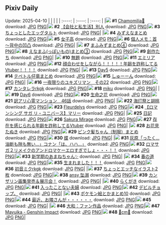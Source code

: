 ## Pixiv Daily
Update: 2025-04-10
|      |      |      |
| :----: | :----: | :----: |
|![](https://pixiv.microyu.workers.dev/c/240x480/img-master/img/2025/04/08/14/32/54/129087901_p0_master1200.jpg) **#1** [Chamomilia🌼](https://www.pixiv.net/artworks/129087901) download: [JPG](https://pixiv.microyu.workers.dev/img-original/img/2025/04/08/14/32/54/129087901_p0.jpg) [PNG](https://pixiv.microyu.workers.dev/img-original/img/2025/04/08/14/32/54/129087901_p0.png)|![](https://pixiv.microyu.workers.dev/c/240x480/img-master/img/2025/04/08/12/00/15/129085122_p0_master1200.jpg) **#2** [【会社と私生活】別人](https://www.pixiv.net/artworks/129085122) download: [JPG](https://pixiv.microyu.workers.dev/img-original/img/2025/04/08/12/00/15/129085122_p0.jpg) [PNG](https://pixiv.microyu.workers.dev/img-original/img/2025/04/08/12/00/15/129085122_p0.png)|![](https://pixiv.microyu.workers.dev/c/240x480/img-master/img/2025/04/08/07/30/01/129081178_p0_master1200.jpg) **#3** [ちょっとしたエッグタルト](https://www.pixiv.net/artworks/129081178) download: [JPG](https://pixiv.microyu.workers.dev/img-original/img/2025/04/08/07/30/01/129081178_p0.jpg) [PNG](https://pixiv.microyu.workers.dev/img-original/img/2025/04/08/07/30/01/129081178_p0.png)|
|![](https://pixiv.microyu.workers.dev/c/240x480/img-master/img/2025/04/08/23/47/53/129104622_p0_master1200.jpg) **#4** [みずえなまとめ](https://www.pixiv.net/artworks/129104622) download: [JPG](https://pixiv.microyu.workers.dev/img-original/img/2025/04/08/23/47/53/129104622_p0.jpg) [PNG](https://pixiv.microyu.workers.dev/img-original/img/2025/04/08/23/47/53/129104622_p0.png)|![](https://pixiv.microyu.workers.dev/c/240x480/img-master/img/2025/04/08/20/51/00/129097546_p0_master1200.jpg) **#5** [女子高](https://www.pixiv.net/artworks/129097546) download: [JPG](https://pixiv.microyu.workers.dev/img-original/img/2025/04/08/20/51/00/129097546_p0.jpg) [PNG](https://pixiv.microyu.workers.dev/img-original/img/2025/04/08/20/51/00/129097546_p0.png)|![](https://pixiv.microyu.workers.dev/c/240x480/img-master/img/2025/04/08/06/00/07/129079885_p0_master1200.jpg) **#6** [個人メモ：首～背中の凹凸](https://www.pixiv.net/artworks/129079885) download: [JPG](https://pixiv.microyu.workers.dev/img-original/img/2025/04/08/06/00/07/129079885_p0.jpg) [PNG](https://pixiv.microyu.workers.dev/img-original/img/2025/04/08/06/00/07/129079885_p0.png)|
|![](https://pixiv.microyu.workers.dev/c/240x480/img-master/img/2025/04/08/23/12/15/129103313_p0_master1200.jpg) **#7** [まふみずまとめ④](https://www.pixiv.net/artworks/129103313) download: [JPG](https://pixiv.microyu.workers.dev/img-original/img/2025/04/08/23/12/15/129103313_p0.jpg) [PNG](https://pixiv.microyu.workers.dev/img-original/img/2025/04/08/23/12/15/129103313_p0.png)|![](https://pixiv.microyu.workers.dev/c/240x480/img-master/img/2025/04/08/23/21/58/129103706_p0_master1200.jpg) **#8** [えなまふ(っぽいもの)まとめ③](https://www.pixiv.net/artworks/129103706) download: [JPG](https://pixiv.microyu.workers.dev/img-original/img/2025/04/08/23/21/58/129103706_p0.jpg) [PNG](https://pixiv.microyu.workers.dev/img-original/img/2025/04/08/23/21/58/129103706_p0.png)|![](https://pixiv.microyu.workers.dev/c/240x480/img-master/img/2025/04/09/18/42/56/129126076_p0_master1200.jpg) **#9** [創作たち](https://www.pixiv.net/artworks/129126076) download: [JPG](https://pixiv.microyu.workers.dev/img-original/img/2025/04/09/18/42/56/129126076_p0.jpg) [PNG](https://pixiv.microyu.workers.dev/img-original/img/2025/04/09/18/42/56/129126076_p0.png)|
|![](https://pixiv.microyu.workers.dev/c/240x480/img-master/img/2025/04/08/19/56/52/129095127_p0_master1200.jpg) **#10** [無題](https://www.pixiv.net/artworks/129095127) download: [JPG](https://pixiv.microyu.workers.dev/img-original/img/2025/04/08/19/56/52/129095127_p0.jpg) [PNG](https://pixiv.microyu.workers.dev/img-original/img/2025/04/08/19/56/52/129095127_p0.png)|![](https://pixiv.microyu.workers.dev/c/240x480/img-master/img/2025/04/09/02/00/12/129109131_p0_master1200.jpg) **#11** [エミリア](https://www.pixiv.net/artworks/129109131) download: [JPG](https://pixiv.microyu.workers.dev/img-original/img/2025/04/09/02/00/12/129109131_p0.jpg) [PNG](https://pixiv.microyu.workers.dev/img-original/img/2025/04/09/02/00/12/129109131_p0.png)|![](https://pixiv.microyu.workers.dev/c/240x480/img-master/img/2025/04/08/21/03/27/129098151_p0_master1200.jpg) **#12** [顔合わせをしながら！！！！！年齢を詐称してるVtuber！！！！](https://www.pixiv.net/artworks/129098151) download: [JPG](https://pixiv.microyu.workers.dev/img-original/img/2025/04/08/21/03/27/129098151_p0.jpg) [PNG](https://pixiv.microyu.workers.dev/img-original/img/2025/04/08/21/03/27/129098151_p0.png)|
|![](https://pixiv.microyu.workers.dev/c/240x480/img-master/img/2025/04/08/00/48/37/129074670_p0_master1200.jpg) **#13** [Day5](https://www.pixiv.net/artworks/129074670) download: [JPG](https://pixiv.microyu.workers.dev/img-original/img/2025/04/08/00/48/37/129074670_p0.jpg) [PNG](https://pixiv.microyu.workers.dev/img-original/img/2025/04/08/00/48/37/129074670_p0.png)|![](https://pixiv.microyu.workers.dev/c/240x480/img-master/img/2025/04/08/22/37/37/129101940_p0_master1200.jpg) **#14** [テペトル仔竜まとめ](https://www.pixiv.net/artworks/129101940) download: [JPG](https://pixiv.microyu.workers.dev/img-original/img/2025/04/08/22/37/37/129101940_p0.jpg) [PNG](https://pixiv.microyu.workers.dev/img-original/img/2025/04/08/22/37/37/129101940_p0.png)|![](https://pixiv.microyu.workers.dev/c/240x480/img-master/img/2025/04/09/12/10/16/129118136_p0_master1200.jpg) **#15** [しゅーーん](https://www.pixiv.net/artworks/129118136) download: [JPG](https://pixiv.microyu.workers.dev/img-original/img/2025/04/09/12/10/16/129118136_p0.jpg) [PNG](https://pixiv.microyu.workers.dev/img-original/img/2025/04/09/12/10/16/129118136_p0.png)|
|![](https://pixiv.microyu.workers.dev/c/240x480/img-master/img/2025/04/08/13/03/02/129086319_p0_master1200.jpg) **#16** [一夜限りのユキズリマン　その22](https://www.pixiv.net/artworks/129086319) download: [JPG](https://pixiv.microyu.workers.dev/img-original/img/2025/04/08/13/03/02/129086319_p0.jpg) [PNG](https://pixiv.microyu.workers.dev/img-original/img/2025/04/08/13/03/02/129086319_p0.png)|![](https://pixiv.microyu.workers.dev/c/240x480/img-master/img/2025/04/08/00/00/16/129072594_p0_master1200.jpg) **#17** [カンタレラrkgk](https://www.pixiv.net/artworks/129072594) download: [JPG](https://pixiv.microyu.workers.dev/img-original/img/2025/04/08/00/00/16/129072594_p0.jpg) [PNG](https://pixiv.microyu.workers.dev/img-original/img/2025/04/08/00/00/16/129072594_p0.png)|![](https://pixiv.microyu.workers.dev/c/240x480/img-master/img/2025/04/08/12/00/02/129085040_p0_master1200.jpg) **#18** [miku](https://www.pixiv.net/artworks/129085040) download: [JPG](https://pixiv.microyu.workers.dev/img-original/img/2025/04/08/12/00/02/129085040_p0.jpg) [PNG](https://pixiv.microyu.workers.dev/img-original/img/2025/04/08/12/00/02/129085040_p0.png)|
|![](https://pixiv.microyu.workers.dev/c/240x480/img-master/img/2025/04/09/00/34/10/129106697_p0_master1200.jpg) **#19** [Day6](https://www.pixiv.net/artworks/129106697) download: [JPG](https://pixiv.microyu.workers.dev/img-original/img/2025/04/09/00/34/10/129106697_p0.jpg) [PNG](https://pixiv.microyu.workers.dev/img-original/img/2025/04/09/00/34/10/129106697_p0.png)|![](https://pixiv.microyu.workers.dev/c/240x480/img-master/img/2025/04/09/10/34/41/129116546_p0_master1200.jpg) **#20** [生命之花](https://www.pixiv.net/artworks/129116546) download: [JPG](https://pixiv.microyu.workers.dev/img-original/img/2025/04/09/10/34/41/129116546_p0.jpg) [PNG](https://pixiv.microyu.workers.dev/img-original/img/2025/04/09/10/34/41/129116546_p0.png)|![](https://pixiv.microyu.workers.dev/c/240x480/img-master/img/2025/04/08/12/14/23/129085394_p0_master1200.jpg) **#21** [訳アリ心霊マンション　46話](https://www.pixiv.net/artworks/129085394) download: [JPG](https://pixiv.microyu.workers.dev/img-original/img/2025/04/08/12/14/23/129085394_p0.jpg) [PNG](https://pixiv.microyu.workers.dev/img-original/img/2025/04/08/12/14/23/129085394_p0.png)|
|![](https://pixiv.microyu.workers.dev/c/240x480/img-master/img/2025/04/08/22/57/41/129102716_p0_master1200.jpg) **#22** [海灯祭と胡桃](https://www.pixiv.net/artworks/129102716) download: [JPG](https://pixiv.microyu.workers.dev/img-original/img/2025/04/08/22/57/41/129102716_p0.jpg) [PNG](https://pixiv.microyu.workers.dev/img-original/img/2025/04/08/22/57/41/129102716_p0.png)|![](https://pixiv.microyu.workers.dev/c/240x480/img-master/img/2025/04/08/08/12/30/129081830_p0_master1200.jpg) **#23** [Fleurdelys](https://www.pixiv.net/artworks/129081830) download: [JPG](https://pixiv.microyu.workers.dev/img-original/img/2025/04/08/08/12/30/129081830_p0.jpg) [PNG](https://pixiv.microyu.workers.dev/img-original/img/2025/04/08/08/12/30/129081830_p0.png)|![](https://pixiv.microyu.workers.dev/c/240x480/img-master/img/2025/04/08/00/00/11/129072558_p0_master1200.jpg) **#24** [【ロマンシング サガ リ・ユニバース】マリー](https://www.pixiv.net/artworks/129072558) download: [JPG](https://pixiv.microyu.workers.dev/img-original/img/2025/04/08/00/00/11/129072558_p0.jpg) [PNG](https://pixiv.microyu.workers.dev/img-original/img/2025/04/08/00/00/11/129072558_p0.png)|
|![](https://pixiv.microyu.workers.dev/c/240x480/img-master/img/2025/04/08/22/01/12/129100530_p0_master1200.jpg) **#25** [日記](https://www.pixiv.net/artworks/129100530) download: [JPG](https://pixiv.microyu.workers.dev/img-original/img/2025/04/08/22/01/12/129100530_p0.jpg) [PNG](https://pixiv.microyu.workers.dev/img-original/img/2025/04/08/22/01/12/129100530_p0.png)|![](https://pixiv.microyu.workers.dev/c/240x480/img-master/img/2025/04/09/16/26/15/129122683_p0_master1200.jpg) **#26** [Sakura Mirage](https://www.pixiv.net/artworks/129122683) download: [JPG](https://pixiv.microyu.workers.dev/img-original/img/2025/04/09/16/26/15/129122683_p0.jpg) [PNG](https://pixiv.microyu.workers.dev/img-original/img/2025/04/09/16/26/15/129122683_p0.png)|![](https://pixiv.microyu.workers.dev/c/240x480/img-master/img/2025/04/09/21/09/43/129131172_p0_master1200.jpg) **#27** [存在を感じられる年齢を詐称してるVtuber](https://www.pixiv.net/artworks/129131172) download: [JPG](https://pixiv.microyu.workers.dev/img-original/img/2025/04/09/21/09/43/129131172_p0.jpg) [PNG](https://pixiv.microyu.workers.dev/img-original/img/2025/04/09/21/09/43/129131172_p0.png)|
|![](https://pixiv.microyu.workers.dev/c/240x480/img-master/img/2025/04/08/12/40/32/129085901_p0_master1200.jpg) **#28** [お花見たぬき](https://www.pixiv.net/artworks/129085901) download: [JPG](https://pixiv.microyu.workers.dev/img-original/img/2025/04/08/12/40/32/129085901_p0.jpg) [PNG](https://pixiv.microyu.workers.dev/img-original/img/2025/04/08/12/40/32/129085901_p0.png)|![](https://pixiv.microyu.workers.dev/c/240x480/img-master/img/2025/04/09/00/00/37/129105291_p0_master1200.jpg) **#29** [ピンク髪ちゃん（制服）まとめ](https://www.pixiv.net/artworks/129105291) download: [JPG](https://pixiv.microyu.workers.dev/img-original/img/2025/04/09/00/00/37/129105291_p0.jpg) [PNG](https://pixiv.microyu.workers.dev/img-original/img/2025/04/09/00/00/37/129105291_p0.png)|![](https://pixiv.microyu.workers.dev/c/240x480/img-master/img/2025/04/09/13/12/03/129119319_p0_master1200.jpg) **#30** [蝶](https://www.pixiv.net/artworks/129119319) download: [JPG](https://pixiv.microyu.workers.dev/img-original/img/2025/04/09/13/12/03/129119319_p0.jpg) [PNG](https://pixiv.microyu.workers.dev/img-original/img/2025/04/09/13/12/03/129119319_p0.png)|
|![](https://pixiv.microyu.workers.dev/c/240x480/img-master/img/2025/04/08/14/41/46/129088042_p0_master1200.jpg) **#31** [灰原「ったく…油断も隙も無い…」コナン「は、ハハ…」](https://www.pixiv.net/artworks/129088042) download: [JPG](https://pixiv.microyu.workers.dev/img-original/img/2025/04/08/14/41/46/129088042_p0.jpg) [PNG](https://pixiv.microyu.workers.dev/img-original/img/2025/04/08/14/41/46/129088042_p0.png)|![](https://pixiv.microyu.workers.dev/c/240x480/img-master/img/2025/04/08/18/53/10/129093598_p0_master1200.jpg) **#32** [ロマサガ２リメイクのアンドロマケーエロすぎでしょ・・・！！](https://www.pixiv.net/artworks/129093598) download: [JPG](https://pixiv.microyu.workers.dev/img-original/img/2025/04/08/18/53/10/129093598_p0.jpg) [PNG](https://pixiv.microyu.workers.dev/img-original/img/2025/04/08/18/53/10/129093598_p0.png)|![](https://pixiv.microyu.workers.dev/c/240x480/img-master/img/2025/04/08/05/59/12/129077366_p0_master1200.jpg) **#33** [新学期のあまねちゃん✨️](https://www.pixiv.net/artworks/129077366) download: [JPG](https://pixiv.microyu.workers.dev/img-original/img/2025/04/08/05/59/12/129077366_p0.jpg) [PNG](https://pixiv.microyu.workers.dev/img-original/img/2025/04/08/05/59/12/129077366_p0.png)|
|![](https://pixiv.microyu.workers.dev/c/240x480/img-master/img/2025/04/08/00/00/15/129072591_p0_master1200.jpg) **#34** [春の道](https://www.pixiv.net/artworks/129072591) download: [JPG](https://pixiv.microyu.workers.dev/img-original/img/2025/04/08/00/00/15/129072591_p0.jpg) [PNG](https://pixiv.microyu.workers.dev/img-original/img/2025/04/08/00/00/15/129072591_p0.png)|![](https://pixiv.microyu.workers.dev/c/240x480/img-master/img/2025/04/08/15/09/03/129088540_p0_master1200.jpg) **#35** [生まれました！！！](https://www.pixiv.net/artworks/129088540) download: [JPG](https://pixiv.microyu.workers.dev/img-original/img/2025/04/08/15/09/03/129088540_p0.jpg) [PNG](https://pixiv.microyu.workers.dev/img-original/img/2025/04/08/15/09/03/129088540_p0.png)|![](https://pixiv.microyu.workers.dev/c/240x480/img-master/img/2025/04/09/00/00/03/129105056_p0_master1200.jpg) **#36** [初音ミクrkgk](https://www.pixiv.net/artworks/129105056) download: [JPG](https://pixiv.microyu.workers.dev/img-original/img/2025/04/09/00/00/03/129105056_p0.jpg) [PNG](https://pixiv.microyu.workers.dev/img-original/img/2025/04/09/00/00/03/129105056_p0.png)|
|![](https://pixiv.microyu.workers.dev/c/240x480/img-master/img/2025/04/08/19/03/14/129094002_p0_master1200.jpg) **#37** [ちょっとエッチなイラスト2枚](https://www.pixiv.net/artworks/129094002) download: [JPG](https://pixiv.microyu.workers.dev/img-original/img/2025/04/08/19/03/14/129094002_p0.jpg) [PNG](https://pixiv.microyu.workers.dev/img-original/img/2025/04/08/19/03/14/129094002_p0.png)|![](https://pixiv.microyu.workers.dev/c/240x480/img-master/img/2025/04/08/17/12/23/129090736_p0_master1200.jpg) **#38** [ansy 坠溺](https://www.pixiv.net/artworks/129090736) download: [JPG](https://pixiv.microyu.workers.dev/img-original/img/2025/04/08/17/12/23/129090736_p0.jpg) [PNG](https://pixiv.microyu.workers.dev/img-original/img/2025/04/08/17/12/23/129090736_p0.png)|![](https://pixiv.microyu.workers.dev/c/240x480/img-master/img/2025/04/08/12/40/07/129085895_p0_master1200.jpg) **#39** [カンザリン画集発売＆展示会！](https://www.pixiv.net/artworks/129085895) download: [JPG](https://pixiv.microyu.workers.dev/img-original/img/2025/04/08/12/40/07/129085895_p0.jpg) [PNG](https://pixiv.microyu.workers.dev/img-original/img/2025/04/08/12/40/07/129085895_p0.png)|
|![](https://pixiv.microyu.workers.dev/c/240x480/img-master/img/2025/04/08/05/45/06/129079659_p0_master1200.jpg) **#40** [らくがき](https://www.pixiv.net/artworks/129079659) download: [JPG](https://pixiv.microyu.workers.dev/img-original/img/2025/04/08/05/45/06/129079659_p0.jpg) [PNG](https://pixiv.microyu.workers.dev/img-original/img/2025/04/08/05/45/06/129079659_p0.png)|![](https://pixiv.microyu.workers.dev/c/240x480/img-master/img/2025/04/08/00/02/40/129072953_p0_master1200.jpg) **#41** [入ったことない夫婦](https://www.pixiv.net/artworks/129072953) download: [JPG](https://pixiv.microyu.workers.dev/img-original/img/2025/04/08/00/02/40/129072953_p0.jpg) [PNG](https://pixiv.microyu.workers.dev/img-original/img/2025/04/08/00/02/40/129072953_p0.png)|![](https://pixiv.microyu.workers.dev/c/240x480/img-master/img/2025/04/09/02/02/41/129108893_p0_master1200.jpg) **#42** [デビルチョップ。](https://www.pixiv.net/artworks/129108893) download: [JPG](https://pixiv.microyu.workers.dev/img-original/img/2025/04/09/02/02/41/129108893_p0.jpg) [PNG](https://pixiv.microyu.workers.dev/img-original/img/2025/04/09/02/02/41/129108893_p0.png)|
|![](https://pixiv.microyu.workers.dev/c/240x480/img-master/img/2025/04/08/19/30/12/129094850_p0_master1200.jpg) **#43** [ポケモン絵とかまとめ10](https://www.pixiv.net/artworks/129094850) download: [JPG](https://pixiv.microyu.workers.dev/img-original/img/2025/04/08/19/30/12/129094850_p0.jpg) [PNG](https://pixiv.microyu.workers.dev/img-original/img/2025/04/08/19/30/12/129094850_p0.png)|![](https://pixiv.microyu.workers.dev/c/240x480/img-master/img/2025/04/09/10/43/31/129116658_p0_master1200.jpg) **#44** [最近、お隣さんが・・・・・・](https://www.pixiv.net/artworks/129116658) download: [JPG](https://pixiv.microyu.workers.dev/img-original/img/2025/04/09/10/43/31/129116658_p0.jpg) [PNG](https://pixiv.microyu.workers.dev/img-original/img/2025/04/09/10/43/31/129116658_p0.png)|![](https://s.pximg.net/common/images/limit_unviewable_s.png) **#45** [](https://www.pixiv.net/artworks/129106897) download: [JPG](https://s.pximg.net/common/images/limit_unviewable_s.png) [PNG](https://s.pximg.net/common/images/limit_unviewable_s.png)|
|![](https://pixiv.microyu.workers.dev/c/240x480/img-master/img/2025/04/08/19/37/17/129095055_p0_master1200.jpg) **#46** [大和：ファン作品](https://www.pixiv.net/artworks/129095055) download: [JPG](https://pixiv.microyu.workers.dev/img-original/img/2025/04/08/19/37/17/129095055_p0.jpg) [PNG](https://pixiv.microyu.workers.dev/img-original/img/2025/04/08/19/37/17/129095055_p0.png)|![](https://pixiv.microyu.workers.dev/c/240x480/img-master/img/2025/04/08/03/10/20/129077829_p0_master1200.jpg) **#47** [Mavuika - Genshin Impact](https://www.pixiv.net/artworks/129077829) download: [JPG](https://pixiv.microyu.workers.dev/img-original/img/2025/04/08/03/10/20/129077829_p0.jpg) [PNG](https://pixiv.microyu.workers.dev/img-original/img/2025/04/08/03/10/20/129077829_p0.png)|![](https://pixiv.microyu.workers.dev/c/240x480/img-master/img/2025/04/08/21/01/07/129098052_p0_master1200.jpg) **#48** [🎻cm🎻](https://www.pixiv.net/artworks/129098052) download: [JPG](https://pixiv.microyu.workers.dev/img-original/img/2025/04/08/21/01/07/129098052_p0.jpg) [PNG](https://pixiv.microyu.workers.dev/img-original/img/2025/04/08/21/01/07/129098052_p0.png)|
